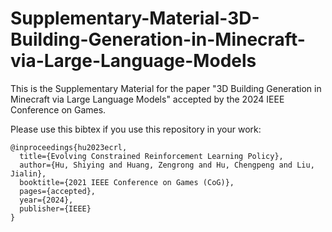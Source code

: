 # Supplementary-Material-3D-Building-Generation-in-Minecraft-via-Large-Language-Models

This is the Supplementary Material for the paper "3D Building Generation in Minecraft via Large Language Models" accepted by the 2024 IEEE Conference on Games.

Please use this bibtex if you use this repository in your work:

````
@inproceedings{hu2023ecrl,
  title={Evolving Constrained Reinforcement Learning Policy},
  author={Hu, Shiying and Huang, Zengrong and Hu, Chengpeng and Liu, Jialin},
  booktitle={2021 IEEE Conference on Games (CoG)},
  pages={accepted},
  year={2024},
  publisher={IEEE}
}
````
